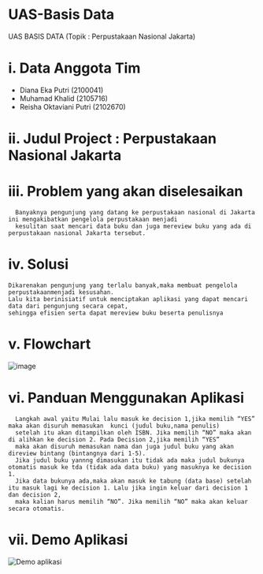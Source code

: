 # UAS-Basis Data
UAS BASIS DATA (Topik : Perpustakaan Nasional Jakarta)
# i. Data Anggota Tim
  - Diana Eka Putri (2100041)
  - Muhamad Khalid (2105716)
  - Reisha Oktaviani Putri (2102670)
# ii. Judul Project : Perpustakaan Nasional Jakarta
# iii. Problem yang akan diselesaikan
      Banyaknya pengunjung yang datang ke perpustakaan nasional di Jakarta ini mengakibatkan pengelola perpustakaan menjadi 
      kesulitan saat mencari data buku dan juga mereview buku yang ada di perpustakaan nasional Jakarta tersebut.
# iv. Solusi
    Dikarenakan pengunjung yang terlalu banyak,maka membuat pengelola perpustakaanmenjadi kesusahan.
    Lalu kita berinisiatif untuk menciptakan aplikasi yang dapat mencari data dari pengunjung secara cepat,
    sehingga efisien serta dapat mereview buku beserta penulisnya
# v. Flowchart
   ![image](https://user-images.githubusercontent.com/105486813/173183481-08b4429a-f08a-4790-8c55-6f880a864aad.png)
# vi. Panduan Menggunakan Aplikasi
      Langkah awal yaitu Mulai lalu masuk ke decision 1,jika memilih “YES” maka akan disuruh memasukan  kunci (judul buku,nama penulis) 
      setelah itu akan ditampilkan oleh ISBN. Jika memilih “NO” maka akan di alihkan ke decision 2. Pada Decision 2,jika memilih “YES” 
      maka akan disuruh memasukan nama dan juga judul buku yang akan direview bintang (bintangnya dari 1-5).
      Jika judul buku yannng dimasukan itu tidak ada maka judul bukunya otomatis masuk ke tda (tidak ada data buku) yang masuknya ke decision 1. 
      Jika data bukunya ada,maka akan masuk ke tabung (data base) setelah itu masuk lagi ke decision 1. Lalu jika ingin keluar dari decision 1 dan decision 2,
      maka kalian harus memilih “NO”. Jika memilih “NO” maka akan keluar secara otomatis.
# vii. Demo Aplikasi
  ![Demo aplikasi](https://user-images.githubusercontent.com/105486813/173183976-44f6ca2c-7e37-4543-85d3-85142ef2e2d4.jpeg)
